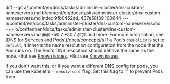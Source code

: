 diff --git a/content/en/docs/tasks/administer-cluster/dns-custom-nameservers.md b/content/en/docs/tasks/administer-cluster/dns-custom-nameservers.md
index 9fb0452dd..437e58f39 100644
--- a/content/en/docs/tasks/administer-cluster/dns-custom-nameservers.md
+++ b/content/en/docs/tasks/administer-cluster/dns-custom-nameservers.md
@@ -50,7 +50,7 @@ and more. For more information, see [DNS for Services and Pods](/docs/concepts/s
 If a Pod's `dnsPolicy` is set to `default`, it inherits the name resolution
 configuration from the node that the Pod runs on. The Pod's DNS resolution
 should behave the same as the node.
-But see [Known issues](/docs/tasks/debug-application-cluster/dns-debugging-resolution/#known-issues).
+But see [Known issues](/docs/tasks/administer-cluster/dns-debugging-resolution/#known-issues).
 
 If you don't want this, or if you want a different DNS config for pods, you can
 use the kubelet's `--resolv-conf` flag.  Set this flag to "" to prevent Pods from

